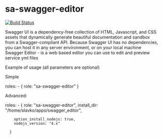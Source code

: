 sa-swagger-editor
=================

[![Build Status](https://travis-ci.org/softasap/sa-swagger-editor.svg?branch=master)](https://travis-ci.org/softasap/sa-swagger-editor)

Swagger UI is a dependency-free collection of HTML, Javascript, and CSS assets that dynamically generate beautiful documentation and sandbox from a Swagger-compliant API. Because Swagger UI has no dependencies, you can host it in any server environment, or on your local machine
Swagger Editor - is a web based editor you can use to edit and preview service yml files

Example of usage (all parameters are optional)

Simple

  roles:
    - {
        role: "sa-swagger-editor"
      }


Advanced:


  roles:
    - {
        role: "sa-swagger-editor",
        install_dir: "/home/slavko/apps/swagger_editor",

        option_install_nodejs: true,
        nodejs_version: "4.x"

      }




